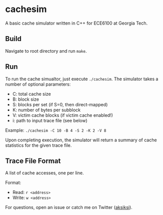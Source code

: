 # cachesim

A basic cache simulator written in C++ for ECE6100 at Georgia Tech.

## Build

Navigate to root directory and run `make`. 

## Run

To run the cache simualtor, just execute `./cachesim`. The simulator takes a number of optional parameters:

- C: total cache size
- B: block size
- S: blocks per set (if S=0, then direct-mapped)
- K: number of bytes per subblock
- V: victim cache blocks (if victim cache enabled!)
- i: path to input trace file (see below)

Example: `./cachesim -C 10 -B 4 -S 2 -K 2 -V 8`

Upon completing execution, the simulator will return a summary of cache statistics for the given trace file.

## Trace File Format

A list of cache accesses, one per line.

Format:
- Read: `r <address>`
- Write: `w <address>`

For questions, open an issue or catch me on Twitter ([aksiksi](https://twitter.com/aksiksi)).

